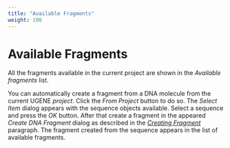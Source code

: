 ```yaml
---
title: "Available Fragments"
weight: 100
---
```



# Available Fragments

All the fragments available in the current project are shown in the _Available fragments_ list.

You can automatically create a fragment from a DNA molecule from the current UGENE _project_. Click the _From Project_ button to do so. The _Select Item_ dialog appears with the sequence objects available. Select a sequence and press the _OK_ button. After that create a fragment in the appeared _Create DNA Fragment_ dialog as described in the [_Creating Fragment_](../creating-fragment) paragraph. The fragment created from the sequence appears in the list of available fragments.
